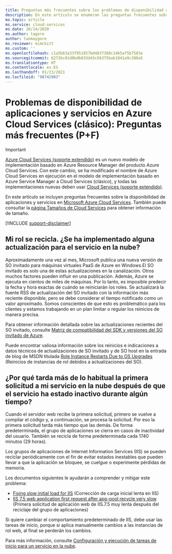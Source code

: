 ```yaml
---
title: Preguntas más frecuentes sobre los problemas de disponibilidad de aplicaciones y servicios
description: En este artículo se enumeran las preguntas frecuentes sobre la disponibilidad de aplicaciones y servicios en Microsoft Azure Cloud Services.
ms.topic: article
ms.service: cloud-services
ms.date: 10/14/2020
ms.author: tagore
author: tanmaygore
ms.reviewer: mimckitt
ms.custom: ''
ms.openlocfilehash: c1a5b63a33f951857bd4837380c1465af5b7583e
ms.sourcegitcommit: 6272bc01d8bdb833d43c56375bab1841a9c380a5
ms.translationtype: HT
ms.contentlocale: es-ES
ms.lasthandoff: 01/23/2021
ms.locfileid: "98742903"
---
```

# <a name="application-and-service-availability-issues-for-azure-cloud-services-classic-frequently-asked-questions-faqs"></a>Problemas de disponibilidad de aplicaciones y servicios en Azure Cloud Services (clásico): Preguntas más frecuentes (P+F)

> [!IMPORTANT]
> [Azure Cloud Services (soporte extendido)](../cloud-services-extended-support/overview.md) es un nuevo modelo de implementación basado en Azure Resource Manager del producto Azure Cloud Services. Con este cambio, se ha modificado el nombre de Azure Cloud Services en ejecución en el modelo de implementación basado en Azure Service Manager a Cloud Services (clásico), y todas las implementaciones nuevas deben usar [Cloud Services (soporte extendido)](../cloud-services-extended-support/overview.md).

En este artículo se incluyen preguntas frecuentes sobre la disponibilidad de aplicaciones y servicios en [Microsoft Azure Cloud Services](https://azure.microsoft.com/services/cloud-services). También puede consultar la [página Tamaños de Cloud Services](cloud-services-sizes-specs.md) para obtener información de tamaño.

[!INCLUDE [support-disclaimer](../../includes/support-disclaimer.md)]

## <a name="my-role-got-recycled-was-there-any-update-rolled-out-for-my-cloud-service"></a>Mi rol se recicla. ¿Se ha implementado alguna actualización para el servicio en la nube?
Aproximadamente una vez al mes, Microsoft publica una nueva versión de SO invitado para máquinas virtuales PaaS de Azure en Windows.El SO invitado es solo una de estas actualizaciones en la canalización. Otros muchos factores pueden influir en una publicación. Además, Azure se ejecuta en cientos de miles de máquinas. Por lo tanto, es imposible predecir la fecha y hora exactas de cuándo se reiniciarán los roles. Se actualizará la fuente RSS de actualización del SO invitado con la información más reciente disponible, pero se debe considerar el tiempo notificado como un valor aproximado. Somos conscientes de que esto es problemático para los clientes y estamos trabajando en un plan limitar o regular los reinicios de manera precisa.

Para obtener información detallada sobre las actualizaciones recientes del SO invitado, consulte [Matriz de compatibilidad del SDK y versiones del SO invitado de Azure](cloud-services-guestos-update-matrix.md).

Puede encontrar valiosa información sobre los reinicios e indicaciones a datos técnicos de actualizaciones de SO invitado y de SO host en la entrada de blog de MSDN titulada [Role Instance Restarts Due to OS Upgrades](/archive/blogs/kwill/role-instance-restarts-due-to-os-upgrades) (Reinicios de instancias de rol debidos a actualizaciones del SO).

## <a name="why-does-the-first-request-to-my-cloud-service-after-the-service-has-been-idle-for-some-time-take-longer-than-usual"></a>¿Por qué tarda más de lo habitual la primera solicitud a mi servicio en la nube después de que el servicio ha estado inactivo durante algún tiempo?
Cuando el servidor web recibe la primera solicitud, primero se vuelve a compilar el código y, a continuación, se procesa la solicitud. Por eso la primera solicitud tarda más tiempo que las demás. De forma predeterminada, el grupo de aplicaciones se cierra en casos de inactividad del usuario. También se recicla de forma predeterminada cada 1740 minutos (29 horas).

Los grupos de aplicaciones de Internet Information Services (IIS) se pueden reciclar periódicamente con el fin de evitar estados inestables que pueden llevar a que la aplicación se bloquee, se cuelgue o experimente pérdidas de memoria.

Los documentos siguientes le ayudarán a comprender y mitigar este problema:
* [Fixing slow initial load for IIS](https://stackoverflow.com/questions/13386471/fixing-slow-initial-load-for-iis) (Corrección de carga inicial lenta en IIS)
* [IIS 7.5 web application first request after app-pool recycle very slow](https://stackoverflow.com/questions/13917205/iis-7-5-web-application-first-request-after-app-pool-recycle-very-slow) (Primera solicitud de aplicación web de IIS.7.5 muy lenta después del reciclaje del grupo de aplicaciones)

Si quiere cambiar el comportamiento predeterminado de IIS, debe usar las tareas de inicio, porque si aplica manualmente cambios a las instancias de rol web, al final se perderán los cambios.

Para más información, consulte [Configuración y ejecución de tareas de inicio para un servicio en la nube](cloud-services-startup-tasks.md).